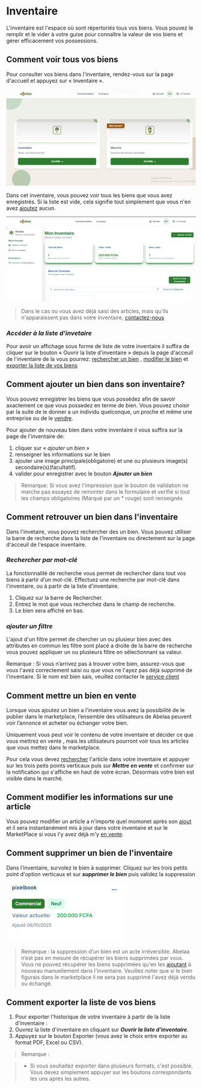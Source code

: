 # Inventaire

L'inventaire est l'espace où sont répertoriés tous vos biens. Vous pouvez le remplir et le vider à votre guise pour connaître la valeur de vos biens et gérer efficacement vos possessions.

## Comment voir tous vos biens

Pour consulter vos biens dans l'inventaire, rendez-vous sur la page d'accueil et appuyez sur « Inventaire ».

![Alt text](../assets/img/accueil.png " Page d'acceuil")

Dans cet inventaire, vous pouvez voir tous les biens que vous avez enregistrés. Si la liste est vide, cela signifie tout simplement que vous n'en avez [ajoutez](#comment-ajouter-un-bien-dans-son-inventaire) aucun.

![Alt text](../assets/img/inventor.png " Page d'acceuil de l'inventaire")

> Dans le cas ou vous avez déjà saisi des articles, mais qu'ils n'apparaissent pas dans votre inventaire, [contactez-nous](https://wa.me/+237698778055)

### *Accéder à la liste d'invetaire*

Pour avoir un affichage sous forme de liste de votre inventaire il suffira de cliquer sur le bouton « Ouvrir la liste d'inventaire » depuis la page d'acceuil de l'inventaire de la vous pourrez: [rechercher un bien](#retrouver-un-bien-dans-linventaire) , [modifier le bien](#modifier-un-article) et [exporter la liste de vos biens](#exporter-la-liste-de-vos-biens)

## Comment ajouter un bien dans son inventaire?

Vous pouvez enregistrer les biens que vous possédez afin de savoir axactement ce que vous possedez en terme de bien.
Vous pouvez choisir par la suite de le donner a un individu quelconque, un proche et même une entreprise ou de le [vendre](#comment-mettre-un-bien-en-vente).

Pour ajouter de nouveau bien dans votre inventaire il vous suffira sur la page de l'inventaire de:

1. cliquer sur « *ajouter un bien* »
2. renseigner  les informations sur le bien
3. ajouter une image principale(obligatoire) et une ou plusieurs image(s) secondaire(s)(facultatif).
4. valider pour enregistrer avec le bouton ***Ajouter un bien***

> Remarque: Si vous avez l'impression que le bouton de validation ne marche pas essayez de remonter dans le formulaire et verifié si tout les champs obligatoires (Marqué par un * rouge) sont renseignés


## Comment retrouver un bien dans l'inventaire 

Dans l'invetaire, vous pouvez rechercher des un bien. Vous pouvez utiliser la barre de recherche dans la liste de l'inventaire ou directement sur la page d'acceuil de l'espace inventaire.

### *Rechercher par mot-clé*

La fonctionnalité de recherche vous permet de rechercher dans tout vos biens à partir d’un mot-clé. Effectuez une recherche par mot-clé dans l'inventaire, ou à partir de la liste d'inventaire.

1. Cliquez sur la barre de Rechercher.
2. Entrez le mot que vous recherchez dans le champ de recherche.
3. Le bien sera affiché en bas.

### *ajouter un filtre*

L'ajout d'un filtre permet de chercher un ou plusieur bien avec des attributes en commun les filtre sont placé a droite de la barre de recherche vous pouvez appliquer un ou plusieurs filtre en sélectionnant sa valeur.

Remarque : Si vous n’arrivez pas à trouver votre bien, assurez-vous que vous l'avez correctement saisi ou que vous ne l'ayez pas déjà supprimé de l'inventaire. Si le nom est bien sais, veuillez contacter le [service client](https://wa.me/+237698778055)

## Comment mettre un bien en vente

Lorsque vous ajoutez un bien a l'inventaire vous avez la possibilité de le publier dans le marketplace, l’ensemble des utilisateurs de Abelaa peuvent voir l’annonce et acheter ou échanger votre bien.

Uniquement vous peut voir le contenu de votre inventaire et décider ce que vous mettrez en vente , mais les utilisateurs pourront voir tous les articles que vous mettez dans le marketplace.

Pour cela vous devez [rechercher](#comment-retrouver-un-bien-dans-linventaire) l'article dans votre inventaire et appuyer sur les trois peits points verticaux puis sur ***Mettre en vente*** et confirmer sur la notification qui s'affiche en haut de votre écran. Désormais votre bien est visible dans le marché.

## Comment modifier les informations sur une article

Vous pouvez modifier un article a n'importe quel momonet après son [ajout](#comment-ajouter-un-bien-dans-son-inventaire) et il sera instantanément mis à jour dans votre inventaire et sur le MarketPlace si vous l'y avez déjà m'y [en vente](#comment-mettre-un-bien-en-vente). 

## Comment supprimer un bien de l'inventaire

Dans l’inventaire, survolez le bien à supprimer.
Cliquez sur les trois petits point d'option verticaux et sur ***supprimer le bien*** puis validez la suppression

![alt text](../assets/img/item.png)

> Remarque : la suppression d’un bien est un acte irréversible. Abelaa n’est pas en mesure de récupérer les biens supprimées par vous. Vous ne pouvez récupérer les biens supprimées qu'en les [ajoutant](#comment-ajouter-un-bien-dans-son-inventaire) à nouveau manuellement dans l'inventaire. Veuillez noter que si le bien figurais dans le marketplace il ne sera pas supprimé l'avez déjà vendu ou échangé.

## Comment exporter la liste de vos biens

1. Pour exporter l'historique de votre inventaire à partir de la liste d'inventaire :
2. Ouvrez la liste d'inventaire en cliquant sur ***Ouvrir la liste d'inventaire***.
3. Appuyez sur le bouton Exporter (vous avez le choix entre exporter au format PDF, Excel ou CSV).

> Remarque :

> - Si vous souhaitez exporter dans plusieurs formats, c'est possible. Vous devez simplement appuyer sur les boutons correspondants les uns après les autres.